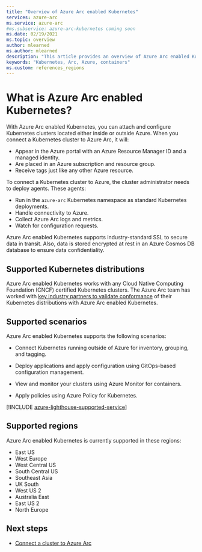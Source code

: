 ```yaml
---
title: "Overview of Azure Arc enabled Kubernetes"
services: azure-arc
ms.service: azure-arc
#ms.subservice: azure-arc-kubernetes coming soon
ms.date: 02/19/2021
ms.topic: overview
author: mlearned
ms.author: mlearned
description: "This article provides an overview of Azure Arc enabled Kubernetes."
keywords: "Kubernetes, Arc, Azure, containers"
ms.custom: references_regions
---
```


# What is Azure Arc enabled Kubernetes?

With Azure Arc enabled Kubernetes, you can attach and configure Kubernetes clusters located either inside or outside Azure. When you connect a Kubernetes cluster to Azure Arc, it will:
* Appear in the Azure portal with an Azure Resource Manager ID and a managed identity. 
* Are placed in an Azure subscription and resource group.
* Receive tags just like any other Azure resource. 

To connect a Kubernetes cluster to Azure, the cluster administrator needs to deploy agents. These agents:
* Run in the `azure-arc` Kubernetes namespace as standard Kubernetes deployments.
* Handle connectivity to Azure.
* Collect Azure Arc logs and metrics.
* Watch for configuration requests. 

Azure Arc enabled Kubernetes supports industry-standard SSL to secure data in transit. Also, data is stored encrypted at rest in an Azure Cosmos DB database to ensure data confidentiality.

## Supported Kubernetes distributions

Azure Arc enabled Kubernetes works with any Cloud Native Computing Foundation (CNCF) certified Kubernetes clusters. The Azure Arc team has worked with [key industry partners to validate conformance](./validation-program.md) of their Kubernetes distributions with Azure Arc enabled Kubernetes.

## Supported scenarios 

Azure Arc enabled Kubernetes supports the following scenarios: 

* Connect Kubernetes running outside of Azure for inventory, grouping, and tagging.

* Deploy applications and apply configuration using GitOps-based configuration management. 

* View and monitor your clusters using Azure Monitor for containers. 

* Apply policies using Azure Policy for Kubernetes. 

[!INCLUDE [azure-lighthouse-supported-service](../../../includes/azure-lighthouse-supported-service.md)]

## Supported regions 

Azure Arc enabled Kubernetes is currently supported in these regions: 

* East US
* West Europe
* West Central US
* South Central US
* Southeast Asia
* UK South
* West US 2
* Australia East
* East US 2
* North Europe

## Next steps

* [Connect a cluster to Azure Arc](./quickstart-connect-cluster.md)
